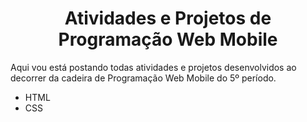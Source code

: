 <h1 align="center">Atividades e Projetos de Programação Web Mobile</h1>

<p>Aqui vou está postando todas atividades e projetos desenvolvidos ao decorrer da cadeira de Programação Web Mobile do 5º período.</p>

- HTML
- CSS
